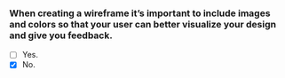 ### When creating a wireframe it’s important to include images and colors so that your user can better visualize your design and give you feedback.

- [ ] Yes.
- [x] No.
